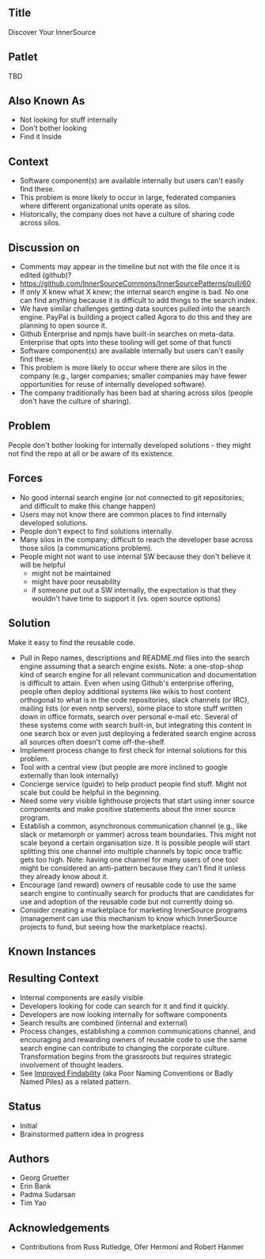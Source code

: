 ## Title

Discover Your InnerSource

## Patlet

TBD

## Also Known As

- Not looking for stuff internally
- Don't bother looking
- Find it Inside

## Context

- Software component(s) are available internally but users can't easily find these.
- This problem is more likely to occur in large, federated companies where different organizational units operate as silos.
- Historically, the company does not have a culture of sharing code across silos.

## Discussion on

- Comments may appear in the timeline but not with the file once it is edited (github)?
- https://github.com/InnerSourceCommons/InnerSourcePatterns/pull/60
- If only X knew what X knew; the internal search engine is bad. No one can find anything because it is difficult to add things  to the search index.
- We have similar challenges getting data sources pulled into the search engine. PayPal is building a project called Agora to do this and they are planning to open source it.
- Github Enterprise and npmjs have built-in searches on meta-data. Enterprise that opts into these tooling will get some of that functi
- Software component(s) are available internally but users can't easily find these.
- This problem is more likely to occur where there are silos in the company (e.g., larger companies; smaller companies may have fewer opportunities for reuse of internally developed software).
- The company traditionally has been bad at sharing across silos (people don't have the culture of sharing).

## Problem

People don't bother looking for internally developed solutions - they might not find the repo at all or be aware of its existence.

## Forces

- No good internal search engine (or not connected to git repositories; and difficult to make this change happen)
- Users may not know there are common places to find internally developed solutions.
- People don't expect to find solutions internally.
- Many silos in the company; difficult to reach the developer base across those silos (a communications problem).
- People might not want to use internal SW because they don't believe it will be helpful
  - might not be maintained
  - might have poor reusability
  - if someone put out a SW internally, the expectation is that they wouldn't have time to support it (vs. open source options)

## Solution

Make it easy to find the reusable code.

- Pull in Repo names, descriptions and README.md files into the search engine assuming that a search engine exists. Note: a one-stop-shop kind of search engine for all relevant communication and documentation is difficult to attain. Even when using Github's enterprise offering, people often deploy additional systems like wikis to host content orthogonal to what is in the code repositories, slack channels (or IRC), mailing lists (or even nntp servers), some place to store stuff written down in office formats, search over personal e-mail etc. Several of these systems come with search built-in, but integrating this content in one search box or even just deploying a federated search engine across all sources often doesn't come off-the-shelf.
- Implement process change to first check for internal solutions for this problem.
- Tool with a central view (but people are more inclined to google externally than look internally)
- Concierge service (guide) to help product people find stuff. Might not scale but could be helpful in the beginning.
- Need some very visible lighthouse projects that start using inner source components and make positive statements about the inner source program.
- Establish a common, asynchronous communication channel (e.g., like slack or metamorph or yammer) across team boundaries. This might not scale beyond a certain organisation size. It is possible people will start splitting this one channel into multiple channels by topic once traffic gets too high. Note: having one channel for many users of one tool might be considered an anti-pattern because they can't find it unless they already know about it.
- Encourage (and reward) owners of reusable code to use the same search engine to continually search for products that are candidates for use and adoption of the reusable code but not currently doing so.
- Consider creating a marketplace for marketing InnerSource programs (management can use this mechanism to know which InnerSource projects to fund, but seeing how the marketplace reacts).

## Known Instances

## Resulting Context

- Internal components are easily visible
- Developers looking for code can search for it and find it quickly.
- Developers are now looking internally for software components
- Search results are combined (internal and external)
- Process changes, establishing a common communications channel, and encouraging and rewarding owners of reusable code to use the same search engine can contribute to changing the corporate culture. Transformation begins from the grassroots but requires strategic involvement of thought leaders.
- See [Improved Findability](improve-findability.md) (aka Poor Naming Conventions or Badly Named Piles) as a related pattern.

## Status

- Initial
- Brainstormed pattern idea in progress

## Authors

- Georg Gruetter
- Erin Bank
- Padma Sudarsan
- Tim Yao

## Acknowledgements

- Contributions from Russ Rutledge, Ofer Hermoni and Robert Hanmer
